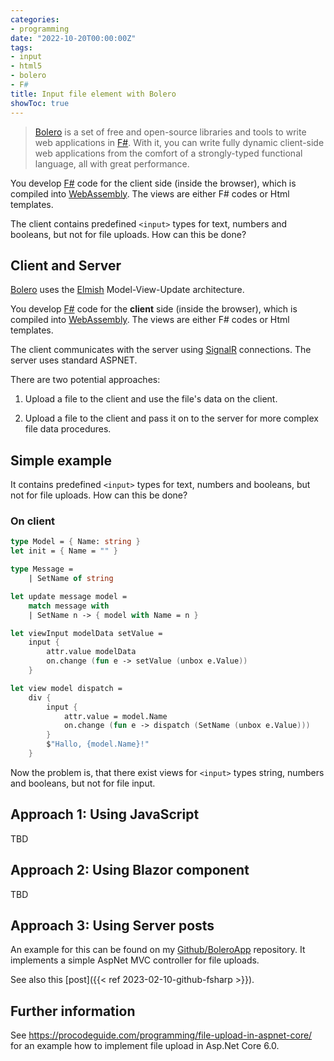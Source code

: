 ```yaml
---
categories:
- programming
date: "2022-10-20T00:00:00Z"
tags:
- input
- html5
- bolero
- F#
title: Input file element with Bolero
showToc: true
---
```


> [Bolero] is a set of free and open-source libraries and tools to write web applications in [F#]. With it, you can write fully dynamic client-side web applications from the comfort of a strongly-typed functional language, all with great performance.

You develop [F#] code for the client side (inside the browser), which is compiled into [WebAssembly]. The views are either F# codes or Html templates.

The client contains predefined `<input>` types for text, numbers and booleans, but not for file uploads. How can this be done?

## Client and Server

[Bolero] uses the [Elmish] Model-View-Update architecture. 

You develop [F#] code for the **client** side (inside the browser), which is compiled into [WebAssembly]. The views are either F# codes or Html templates.

The client communicates with the server using [SignalR](https://dotnet.microsoft.com/apps/aspnet/signalr) connections. The server uses standard ASPNET. 

There are two potential approaches:

1. Upload a file to the client and use the file's data on the client.

2. Upload a file to the client and pass it on to the server for more complex file data procedures.

## Simple example

It contains predefined `<input>` types for text, numbers and booleans, but not for file uploads. How can this be done?

### On client

~~~fsharp
type Model = { Name: string }
let init = { Name = "" }

type Message =
    | SetName of string

let update message model =
    match message with
    | SetName n -> { model with Name = n }

let viewInput modelData setValue =
    input {
        attr.value modelData
        on.change (fun e -> setValue (unbox e.Value))
    }

let view model dispatch =
    div {
        input {
            attr.value = model.Name
            on.change (fun e -> dispatch (SetName (unbox e.Value)))
        }
        $"Hallo, {model.Name}!"
    }
~~~

Now the problem is, that there exist views for `<input>` types string, numbers and booleans, but not for file input.

## Approach 1: Using JavaScript

TBD

## Approach 2: Using Blazor component

TBD

## Approach 3: Using Server posts

An example for this can be found on my [Github/BoleroApp]({{site.greiner_link}}/BoleroApp) repository. It implements a simple AspNet MVC controller for file uploads.

See also this [post]({{< ref 2023-02-10-github-fsharp >}}).

## Further information

See <https://procodeguide.com/programming/file-upload-in-aspnet-core/> for an example how to implement file upload in Asp.Net Core 6.0.


[Bolero]: https://fsbolero.io
[F#]: https://fsharp.org/
[Elmish]: https://elmish.github.io/elmish/
[WebAssembly]: https://webassembly.org/
